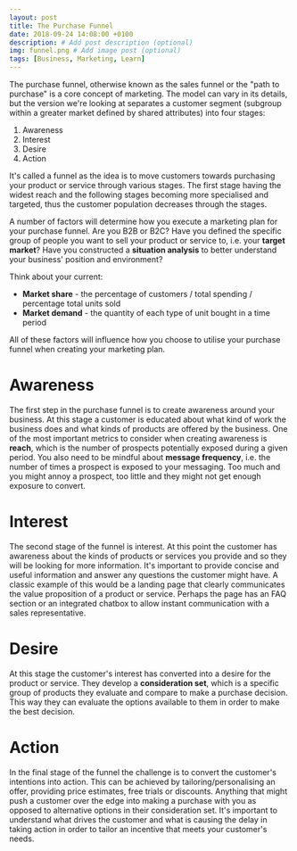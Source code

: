 ```yaml
---
layout: post
title: The Purchase Funnel
date: 2018-09-24 14:08:00 +0100
description: # Add post description (optional)
img: funnel.png # Add image post (optional)
tags: [Business, Marketing, Learn]
---
```

The purchase funnel, otherwise known as the sales funnel or the "path to purchase" is a core concept of marketing. The model can vary in its details, but the version we're looking at separates a customer segment (subgroup within a greater market defined by shared attributes) into four stages:
1. Awareness
2. Interest
3. Desire
4. Action

It's called a funnel as the idea is to move customers towards purchasing your product or service through various stages. The first stage having the widest reach and the following stages becoming more specialised and targeted, thus the customer population decreases through the stages.

A number of factors will determine how you execute a marketing plan for your purchase funnel. Are you B2B or B2C? Have you defined the specific group of people you want to sell your product or service to, i.e. your **target market**? Have you constructed a **situation analysis** to better understand your business' position and environment?

Think about your current:
* **Market share** - the percentage of customers / total spending / percentage total units sold
* **Market demand** - the quantity of each type of unit bought in a time period

All of these factors will influence how you choose to utilise your purchase funnel when creating your marketing plan.

# Awareness
The first step in the purchase funnel is to create awareness around your business. At this stage a customer is educated about what kind of work the business does and what kinds of products are offered by the business. One of the most important metrics to consider when creating awareness is **reach**, which is the number of prospects potentially exposed during a given period. You also need to be mindful about **message frequency**, i.e. the number of times a prospect is exposed to your messaging. Too much and you might annoy a prospect, too little and they might not get enough exposure to convert.

# Interest
The second stage of the funnel is interest. At this point the customer has awareness about the kinds of products or services you provide and so they will be looking for more information. It's important to provide concise and useful information and answer any questions the customer might have. A classic example of this would be a landing page that clearly communicates the value proposition of a product or service. Perhaps the page has an FAQ section or an integrated chatbox to allow instant communication with a sales representative.

# Desire
At this stage the customer's interest has converted into a desire for the product or service. They develop a **consideration set**, which is a specific group of products they evaluate and compare to make a purchase decision. This way they can evaluate the options available to them in order to make the best decision.

# Action
In the final stage of the funnel the challenge is to convert the customer's intentions into action. This can be achieved by tailoring/personalising an offer, providing price estimates, free trials or discounts. Anything that might push a customer over the edge into making a purchase with you as opposed to alternative options in their consideration set. It's important to understand what drives the customer and what is causing the delay in taking action in order to tailor an incentive that meets your customer's needs.
